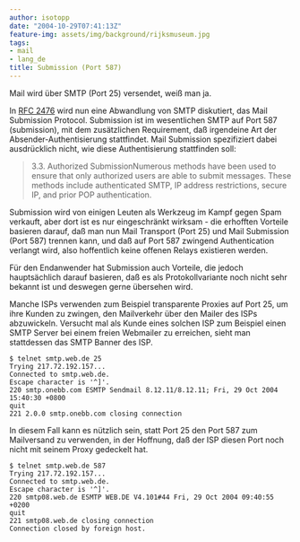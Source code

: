 ```yaml
---
author: isotopp
date: "2004-10-29T07:41:13Z"
feature-img: assets/img/background/rijksmuseum.jpg
tags:
- mail
- lang_de
title: Submission (Port 587)
---
```

Mail wird über SMTP (Port 25) versendet, weiß man ja.

In [RFC 2476](http://www.ietf.org/rfc/rfc2476.txt) wird nun eine Abwandlung
von SMTP diskutiert, das Mail Submission Protocol. Submission ist im
wesentlichen SMTP auf Port 587 (submission), mit dem zusätzlichen
Requirement, daß irgendeine Art der Absender-Authentisierung stattfindet.
Mail Submission spezifiziert dabei ausdrücklich nicht, wie diese
Authentisierung stattfinden soll:

> 3.3. Authorized SubmissionNumerous methods have been used to ensure that
> only authorized users are able to submit messages. These methods include
> authenticated SMTP, IP address restrictions, secure IP, and prior POP
> authentication.

Submission wird von einigen Leuten als Werkzeug im Kampf gegen Spam
verkauft, aber dort ist es nur eingeschränkt wirksam - die erhofften
Vorteile basieren darauf, daß man nun Mail Transport (Port 25) und Mail
Submission (Port 587) trennen kann, und daß auf Port 587 zwingend
Authentication verlangt wird, also hoffentlich keine offenen Relays
existieren werden.

Für den Endanwender hat Submission auch Vorteile, die jedoch hauptsächlich
darauf basieren, daß es als Protokollvariante noch nicht sehr bekannt ist
und deswegen gerne übersehen wird.

Manche ISPs verwenden zum Beispiel transparente Proxies auf Port 25, um ihre
Kunden zu zwingen, den Mailverkehr über den Mailer des ISPs abzuwickeln.
Versucht mal als Kunde eines solchen ISP zum Beispiel einen SMTP Server bei
einem freien Webmailer zu erreichen, sieht man stattdessen das SMTP Banner
des ISP.

```console
$ telnet smtp.web.de 25
Trying 217.72.192.157...
Connected to smtp.web.de.
Escape character is '^]'.
220 smtp.onebb.com ESMTP Sendmail 8.12.11/8.12.11; Fri, 29 Oct 2004 15:40:30 +0800
quit
221 2.0.0 smtp.onebb.com closing connection
```

In diesem Fall kann es nützlich sein, statt Port 25 den Port 587 zum
Mailversand zu verwenden, in der Hoffnung, daß der ISP diesen Port noch
nicht mit seinem Proxy gedeckelt hat.

```console
$ telnet smtp.web.de 587
Trying 217.72.192.157...
Connected to smtp.web.de.
Escape character is '^]'.
220 smtp08.web.de ESMTP WEB.DE V4.101#44 Fri, 29 Oct 2004 09:40:55 +0200
quit
221 smtp08.web.de closing connection
Connection closed by foreign host.
```
